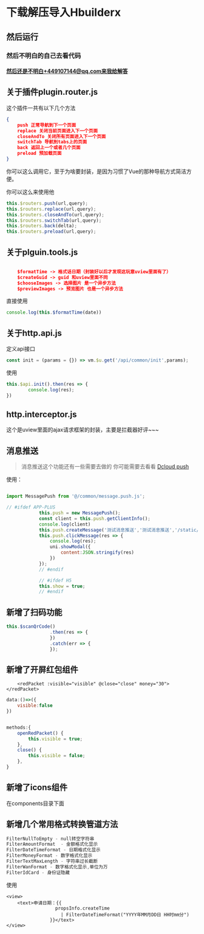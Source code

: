 # 下载解压导入Hbuilderx
## 然后运行
### 然后不明白的自己去看代码
#### 然后还是不明白+449107144@qq.com来我给解答


## 关于插件plugin.router.js

这个插件一共有以下几个方法

```json
{
	push 正常导航到下一个页面
	replace 关闭当前页面进入下一个页面
	closeAndTo 关闭所有页面进入下一个页面
	switchTab 导航到tabs上的页面
	back 返回上一个或者几个页面
	preload 预加载页面
}
```
你可以这么调用它，至于为啥要封装，是因为习惯了Vue的那种导航方式简洁方便。

你可以这么来使用他

```js
this.$routers.push(url,query);
this.$routers.replace(url,query);
this.$routers.closeAndTo(url,query);
this.$routers.switchTab(url,query);
this.$routers.back(delta);
this.$routers.preload(url,query);
```

## 关于plguin.tools.js

```json

	$formatTime -> 格式话日期（封装好以后才发现这玩意uview里面有了）
	$createGuid -> guid 和uview里面不同
	$chooseImages -> 选择图片 是一个异步方法
	$previewImages -> 预览图片 也是一个异步方法
```

直接使用
```js
console.log(this.$formatTime(date))
```

## 关于http.api.js

定义api接口

```js
const init = (params = {}) => vm.$u.get('/api/common/init',params);
```

使用

```js
this.$api.init().then(res => {
		console.log(res);
})
```

## http.interceptor.js

这个是uview里面的ajax请求框架的封装，主要是拦截器好评~~~

## 消息推送

> 消息推送这个功能还有一些需要去做的 你可能需要去看看 [Dcloud push](https://uniapp.dcloud.io/api/plugins/push)

使用：

```js

import MessagePush from '@/common/message.push.js';

// #ifdef APP-PLUS
			this.push = new MessagePush();
			const client = this.push.getClientInfo();
			console.log(client)
			this.push.createMessage('测试消息推送','测试消息推送','/static/Nr304OPr3m.png');
			this.push.clickMessage(res => {
				console.log(res);
				uni.showModal({
					content:JSON.stringify(res)
				})
			});
			// #endif

			// #ifdef H5
			this.show = true;
			// #endif
```

## 新增了扫码功能

```js
this.$scanQrCode()
				.then(res => {
				})
				.catch(err => {
				});
```

## 新增了开屏红包组件

```vue
	<redPacket :visible="visible" @close="close" money="30"></redPacket>
```


```js
data:()=>({
	visible:false
})


methods:{
	openRedPacket() {
		this.visible = true;
	},
	close() {
		this.visible = false;
	},
}
```

## 新增了icons组件

在components目录下面

## 新增几个常用格式转换管道方法

```js
FilterNullToEmpty - null转空字符串
FilterAmountFormat  - 金额格式化显示
FilterDateTimeFormat - 日期格式化显示
FilterMoneyFormat - 数字格式化显示
FilterTextMaxLength - 字符串过长截断
FilterWanFormat - 数字格式化显示,单位为万
FilterIdCard - 身份证隐藏
```
使用
```vue
<view>
	<text>申请日期：{{
                  propsInfo.createTime
                    | FilterDateTimeFormat("YYYY年MM月DD日 HH时mm分")
                }}</text>
</view>
```

